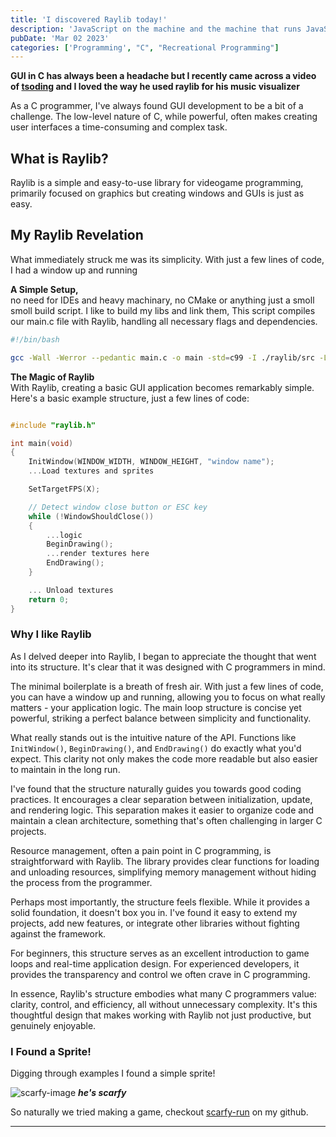 ```yaml
---
title: 'I discovered Raylib today!'
description: 'JavaScript on the machine and the machine that runs JavaScript'
pubDate: 'Mar 02 2023'
categories: ['Programming', "C", "Recreational Programming"]
---
```


**GUI in C has always been a headache but I recently came across a video of [tsoding](https://www.youtube.com/tsoding) and I loved the way he used raylib for his music visualizer**

As a C programmer, I've always found GUI development to be a bit of a challenge. The low-level nature of C, while powerful, often makes creating user interfaces a time-consuming and complex task.

## What is Raylib?

Raylib is a simple and easy-to-use library for videogame programming, primarily focused on graphics but creating windows and GUIs is just as easy.

## My Raylib Revelation

What immediately struck me was its simplicity. With just a few lines of code, I had a window up and running

**A Simple Setup,** <br/>
no need for IDEs and heavy machinary, no CMake or anything just a smoll smoll build script.
I like to build my libs and link them, 
This script compiles our main.c file with Raylib, handling all necessary flags and dependencies.

```build.sh
#!/bin/bash

gcc -Wall -Werror --pedantic main.c -o main -std=c99 -I ./raylib/src -L ./raylib/src -lraylib -lGL -lm -lpthread -ldl -lrt -lX11
```

**The Magic of Raylib** <br/>
With Raylib, creating a basic GUI application becomes remarkably simple. Here's a basic example structure, just a few lines of code:

```main.c

#include "raylib.h"

int main(void)
{
    InitWindow(WINDOW_WIDTH, WINDOW_HEIGHT, "window name");
    ...Load textures and sprites

    SetTargetFPS(X);

    // Detect window close button or ESC key
    while (!WindowShouldClose())  
    {
        ...logic
	    BeginDrawing();
        ...render textures here
        EndDrawing();
    }

    ... Unload textures 
    return 0;
}
```

### Why I like Raylib 
As I delved deeper into Raylib, I began to appreciate the thought that went into its structure. It's clear that it was designed with C programmers in mind.

The minimal boilerplate is a breath of fresh air. With just a few lines of code, you can have a window up and running, allowing you to focus on what really matters - your application logic. The main loop structure is concise yet powerful, striking a perfect balance between simplicity and functionality.

What really stands out is the intuitive nature of the API. Functions like `InitWindow()`, `BeginDrawing()`, and `EndDrawing()` do exactly what you'd expect. This clarity not only makes the code more readable but also easier to maintain in the long run.

I've found that the structure naturally guides you towards good coding practices. It encourages a clear separation between initialization, update, and rendering logic. This separation makes it easier to organize code and maintain a clean architecture, something that's often challenging in larger C projects.

Resource management, often a pain point in C programming, is straightforward with Raylib. The library provides clear functions for loading and unloading resources, simplifying memory management without hiding the process from the programmer.

Perhaps most importantly, the structure feels flexible. While it provides a solid foundation, it doesn't box you in. I've found it easy to extend my projects, add new features, or integrate other libraries without fighting against the framework.

For beginners, this structure serves as an excellent introduction to game loops and real-time application design. For experienced developers, it provides the transparency and control we often crave in C programming.

In essence, Raylib's structure embodies what many C programmers value: clarity, control, and efficiency, all without unnecessary complexity. It's this thoughtful design that makes working with Raylib not just productive, but genuinely enjoyable.

### I Found a Sprite!

Digging through examples I found a simple sprite!

![scarfy-image](/post/scarfy.png)
***he's scarfy***

So naturally we tried making a game, checkout [scarfy-run](https://github.com/DHRMKJ/scarfy-run)
on my github.
<hr/>